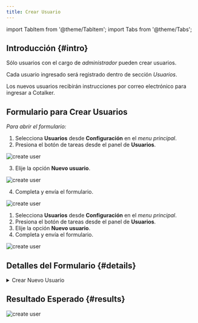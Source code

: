```yaml
---
title: Crear Usuario
---
```


import TabItem from '@theme/TabItem';
import Tabs from '@theme/Tabs';

## Introducción {#intro}
Sólo usuarios con el cargo de _administrador_ pueden crear usuarios.

Cada usuario ingresado será registrado dentro de sección _Usuarios_.

Los nuevos usuarios recibirán instrucciones por correo electrónico para ingresar a Cotalker.

## Formulario para Crear Usuarios
_Para abrir el formulario:_

<Tabs>
<TabItem value="desktop" label="Escritorio" default>

1. Selecciona **Usuarios** desde **Configuración** en el _menu principal_.
2. Presiona el botón de tareas desde el panel de **Usuarios**.

<div className="img_sizing">

![create user](/img/productos_es/product_forms_users_create_01.png)

</div>

3. Elije la opción **Nuevo usuario**.

<div className="img_sizing">

![create user](/img/productos_es/product_forms_users_create_02.png)

</div>

4. Completa y envía el formulario.

<div className="img_sizing">

![create user](/img/productos_es/product_forms_users_create_03.png)

</div>

</TabItem>
<TabItem value="mobile" label="Versión Móvil" default>

1. Selecciona **Usuarios** desde **Configuración** en el _menu principal_.
2. Presiona el botón de tareas desde el panel de **Usuarios**.
3. Elije la opción **Nuevo usuario**.
4. Completa y envía el formulario.

<div className="img_sizing">

![create user](/img/productos_es/product_forms_users_create_01m.png)

</div>

</TabItem>
</Tabs>


## Detalles del Formulario {#details}

<details>
<summary>Crear Nuevo Usuario</summary>
<div>

<div className="img_sizing">

![create user](/img/productos_es/product_forms_users_create_04.png)

</div>

</div>
</details>


## Resultado Esperado {#results}

<div className="img_sizing">

![create user](/img/productos_es/product_forms_users_create_05.png)

</div>